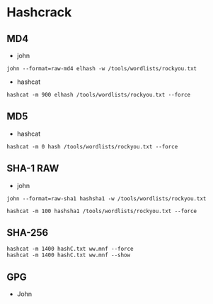 
# Hashcrack

## MD4

- john
```
john --format=raw-md4 elhash -w /tools/wordlists/rockyou.txt
```

- hashcat
```
hashcat -m 900 elhash /tools/wordlists/rockyou.txt --force
```

## MD5
- hashcat
```
hashcat -m 0 hash /tools/wordlists/rockyou.txt --force
```

## SHA-1 RAW
- john
```
john --format=raw-sha1 hashsha1 -w /tools/wordlists/rockyou.txt
```
```
hashcat -m 100 hashsha1 /tools/wordlists/rockyou.txt --force
```

## SHA-256
```
hashcat -m 1400 hashC.txt ww.mnf --force
hashcat -m 1400 hashC.txt ww.mnf --show
```

## GPG
- John
